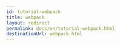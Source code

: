 ```yaml
---
id: tutorial-webpack
title: webpack
layout: redirect
permalink: docs/en/tutorial-webpack.html
destinationUrl: webpack.html
---
```

